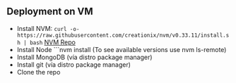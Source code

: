 ## Deployment on VM

- Install NVM: ```curl -o- https://raw.githubusercontent.com/creationix/nvm/v0.33.11/install.sh | bash``` [NVM Repo](https://github.com/creationix/nvm)
- Install Node ```nvm install <latest LTS version> (To see available versions use nvm ls-remote)
- Install MongoDB (vía distro package manager)
- Install git (vía distro package manager)
- Clone the repo
